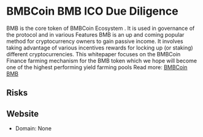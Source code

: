 # BMBCoin BMB ICO Due Diligence
BMB is the core token of BMBCoin Ecosystem . It is used in governance of the protocol and in various Features BMB is an up and coming popular method for cryptocurrency owners to gain passive income. It involves taking advantage of various incentives rewards for locking up (or staking) different cryptocurrencies. This whitepaper focuses on the BMBCoin Finance farming mechanism for the BMB token which we hope will become one of the highest performing yield farming pools
Read more: [BMBCoin BMB](https://metabay.network/ico/bmbcoin-bmb)
## Risks
## Website
* Domain: None
